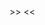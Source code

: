 <?php return [ // >>>
	<<<EOMD
# IPA, a microframework
### subjects to document futher
- menu
	- links for close
	- pictures

EOMD];